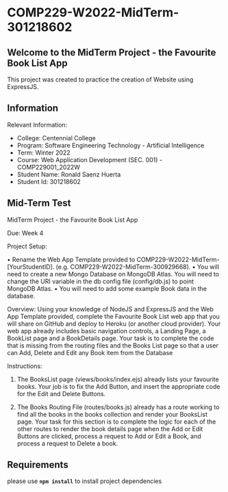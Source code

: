 # COMP229-W2022-MidTerm-301218602

## Welcome to the MidTerm Project - the Favourite Book List App

This project was created to practice the creation of Website using ExpressJS.

## Information

Relevant Information:
- College: Centennial College
- Program: Software Engineering Technology - Artificial Intelligence
- Term: Winter 2022
- Course: Web Application Development (SEC. 001) - COMP229001_2022W
- Student Name: Ronald Saenz Huerta
- Student Id: 301218602

## Mid-Term Test 

MidTerm Project - the Favourite Book List App

Due: Week 4

Project Setup:

• Rename the Web App Template provided to COMP229-W2022-MidTerm-[YourStudentID]. (e.g.
COMP229-W2022-MidTerm-300929668).
• You will need to create a new Mongo Database on MongoDB Atlas. You will need to change the
URI variable in the db config file (config/db.js) to point MongoDB Atlas.
• You will need to add some example Book data in the database. 

Overview: Using your knowledge of NodeJS and ExpressJS and the Web App Template provided,
complete the Favourite Book List web app that you will share on GitHub and deploy to Heroku (or
another cloud provider). Your web app already includes basic navigation controls, a Landing Page, a
BookList page and a BookDetails page. Your task is to complete the code that is missing from the
routing files and the Books List page so that a user can Add, Delete and Edit any Book item from the
Database

Instructions:

1. The BooksList page (views/books/index.ejs) already lists your favourite books. Your job is
to fix the Add Button, and insert the appropriate code for the Edit and Delete Buttons.

2. The Books Routing File (routes/books.js) already has a route working to find all the books in
the books collection and render your BooksList page. Your task for this section is to complete
the logic for each of the other routes to render the book details page when the Add or Edit
Buttons are clicked, process a request to Add or Edit a Book, and process a request to Delete a
book.

## Requirements 

please use **`npm install`** to install project dependencies

